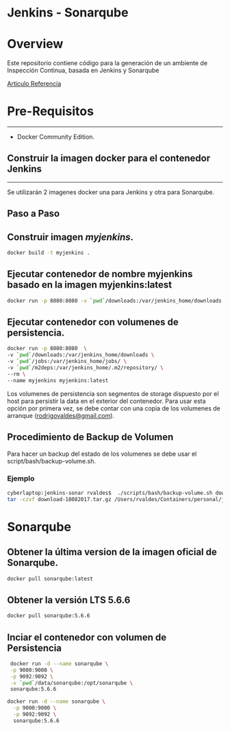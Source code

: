 # Jenkins - Sonarqube

# Overview 

Este repositorio contiene código para la generación de un ambiente de Inspección Continua, basada en Jenkins
y Sonarqube

[Articulo Referencia](https://dzone.com/articles/dockerizing-jenkins-2-setup-and-using-it-along-wit?edition=309196&utm_source=Daily%20Digest&utm_medium=email&utm_campaign=dd%202017-07-19)

# Pre-Requisitos
----

* Docker Community Edition.



## Construir la imagen docker para el contenedor Jenkins
----

Se utilizarán 2 imagenes docker una para Jenkins y otra para Sonarqube.

## Paso a Paso

## Construir imagen *myjenkins*.
``` bash
docker build -t myjenkins . 
```
## Ejecutar contenedor de nombre myjenkins  basado en la imagen myjenkins:latest

```bash
docker run -p 8080:8080 -v `pwd`/downloads:/var/jenkins_home/downloads --rm --name myjenkins myjenkins:latest
```

## Ejecutar contenedor con volumenes de persistencia.

```bash
docker run -p 8080:8080  \ 
-v `pwd`/downloads:/var/jenkins_home/downloads \
-v `pwd`/jobs:/var/jenkins_home/jobs/ \
-v `pwd`/m2deps:/var/jenkins_home/.m2/repository/ \
--rm \
--name myjenkins myjenkins:latest
```

Los volumenes de persistencia son segmentos de storage dispuesto por el host para persistir la data en el exterior del contenedor. Para usar esta 
opción por primera vez, se debe contar con una copia de los volumenes de arranque (rodrigovaldes@gmail.com).


## Procedimiento de Backup de Volumen

Para hacer un backup del estado de los volumenes se debe usar el script/bash/backup-volume.sh. 

### Ejemplo

```bash
cyberlaptop:jenkins-sonar rvaldes$  ./scripts/bash/backup-volume.sh download `pwd`
tar -czvf download-18082017.tar.gz /Users/rvaldes/Containers/personal/jenkins-sonar
```

# Sonarqube

## Obtener la última version de la imagen oficial de Sonarqube.
 
````bash
docker pull sonarqube:latest
````

## Obtener la versión LTS 5.6.6
````bash
docker pull sonarqube:5.6.6
````

## Inciar el contenedor con volumen de Persistencia
  
 ````bash 
  docker run -d --name sonarqube \
  -p 9000:9000 \
  -p 9092:9092 \
  -v `pwd`/data/sonarqube:/opt/sonarqube \
  sonarqube:5.6.6
  ````
  ````bash
  docker run -d --name sonarqube \
    -p 9000:9000 \
    -p 9092:9092 \
    sonarqube:5.6.6
````
